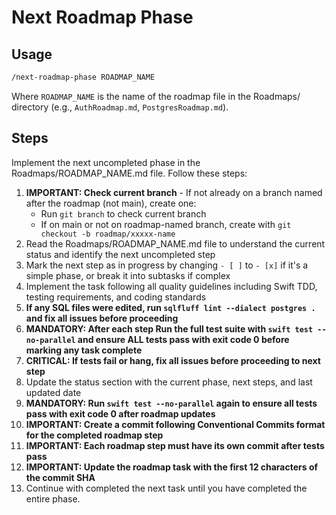 # Next Roadmap Phase

## Usage

```txt
/next-roadmap-phase ROADMAP_NAME
```

Where `ROADMAP_NAME` is the name of the roadmap file in the Roadmaps/ directory (e.g., `AuthRoadmap.md`,
`PostgresRoadmap.md`).

## Steps

Implement the next uncompleted phase in the Roadmaps/ROADMAP_NAME.md file. Follow these steps:

1. **IMPORTANT: Check current branch** - If not already on a branch named after the
   roadmap (not main), create one:
   - Run `git branch` to check current branch
   - If on main or not on roadmap-named branch, create with
     `git checkout -b roadmap/xxxxx-name`
2. Read the Roadmaps/ROADMAP_NAME.md file to understand the current status and identify
   the next uncompleted step
3. Mark the next step as in progress by changing `- [ ]` to `- [x]` if it's a simple phase,
   or break it into subtasks if complex
4. Implement the task following all quality guidelines including Swift TDD, testing
   requirements, and coding standards
5. **If any SQL files were edited, run `sqlfluff lint --dialect postgres .` and fix
   all issues before proceeding**
6. **MANDATORY: After each step Run the full test suite with `swift test --no-parallel` and ensure ALL tests pass
   with exit code 0 before marking any task complete**
7. **CRITICAL: If tests fail or hang, fix all issues before proceeding to next step**
8. Update the status section with the current phase, next steps, and last updated date
9. **MANDATORY: Run `swift test --no-parallel` again to ensure all tests pass with exit code 0 after roadmap updates**
10. **IMPORTANT: Create a commit following Conventional Commits format for the completed roadmap step**
11. **IMPORTANT: Each roadmap step must have its own commit after tests pass**
12. **IMPORTANT: Update the roadmap task with the first 12 characters of the commit SHA**
13. Continue with completed the next task until you have completed the entire phase.
